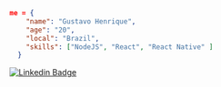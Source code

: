 
```json
me = {
    "name": "Gustavo Henrique",
    "age": "20",
    "local": "Brazil",
    "skills": ["NodeJS", "React", "React Native" ]
  }
```

[![Linkedin Badge](https://img.shields.io/badge/-LinkedIn-512DA8?style=flat-square&logo=Linkedin&logoColor=#1976D2&link=https://www.linkedin.com/in/gustavo1124/)](https://www.linkedin.com/in/gustavo1124/)
